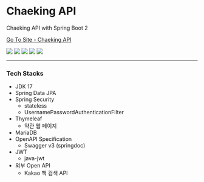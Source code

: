 # Chaeking API

Chaeking API with Spring Boot 2

<a href="https://api.chaeking.com" target="_blank">Go To Site - Chaeking API</a>

<p>
    <img src="https://img.shields.io/static/v1?label=OpenJDK&message=17.0.2&color=007396&logo=java">
    <img src="https://img.shields.io/static/v1?label=Spring%20Boot&message=2.7.0&color=6DB33F&logo=springboot&logoColor=fff">
    <img src="https://img.shields.io/static/v1?label=Apache%20Maven&message=3.10.1&color=C71A36&logo=ApacheMaven">
    <img src="https://img.shields.io/static/v1?label=MariaDB&message=10.5.5&color=003545&logo=MariaDB">
    <img src="https://img.shields.io/static/v1?label=java-jwt&message=3.19.2&color=000000&logo=Auth0&logoColor=fff">
</p>

***

### Tech Stacks

- JDK 17
- Spring Data JPA
- Spring Security
  - stateless 
  - UsernamePasswordAuthenticationFilter
- Thymeleaf
  - 약관 웹 페이지
- MariaDB
- OpenAPI Specification 
  - Swagger v3 (springdoc)
- JWT
  - java-jwt
- 외부 Open API
  - Kakao 책 검색 API